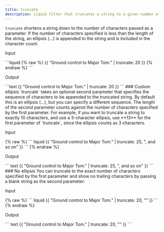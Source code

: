 ```yaml
---
title: truncate
description: Liquid filter that truncates a string to a given number of characters.
---
```

`truncate` shortens a string  down to the number of characters passed as a parameter. If the number of characters specified is less than the length of the string, an ellipsis (...) is appended to the string and is included in the character count.
<p class="code-label">Input</p>
```liquid
{% raw %}
{{ "Ground control to Major Tom." | truncate: 20 }}
{% endraw %}
```
<p class="code-label">Output</p>
```text
{{ "Ground control to Major Tom." | truncate: 20 }}
```
### Custom ellipsis
`truncate` takes an optional second parameter that specifies the sequence of characters to be appended to the truncated string. By default this is an ellipsis (...), but you can specify a different sequence.
The length of the second parameter counts against the number of characters specified by the first parameter. For example, if you want to truncate a string to exactly 10 characters, and use a 3-character ellipsis, use **13** for the first parameter of `truncate`, since the ellipsis counts as 3 characters.
<p class="code-label">Input</p>
{% raw %}
``` liquid
{{ "Ground control to Major Tom." | truncate: 25, ", and so on" }}
```
{% endraw %}
<p class="code-label">Output</p>
``` text
{{ "Ground control to Major Tom." | truncate: 25, ", and so on" }}
```
### No ellipsis
You can truncate to the exact number of characters specified by the first parameter and show no trailing characters by passing a blank string as the second parameter:
<p class="code-label">Input</p>
{% raw %}
``` liquid
{{ "Ground control to Major Tom." | truncate: 20, "" }}
```
{% endraw %}
<p class="code-label">Output</p>
``` text
{{ "Ground control to Major Tom." | truncate: 20, "" }}
```